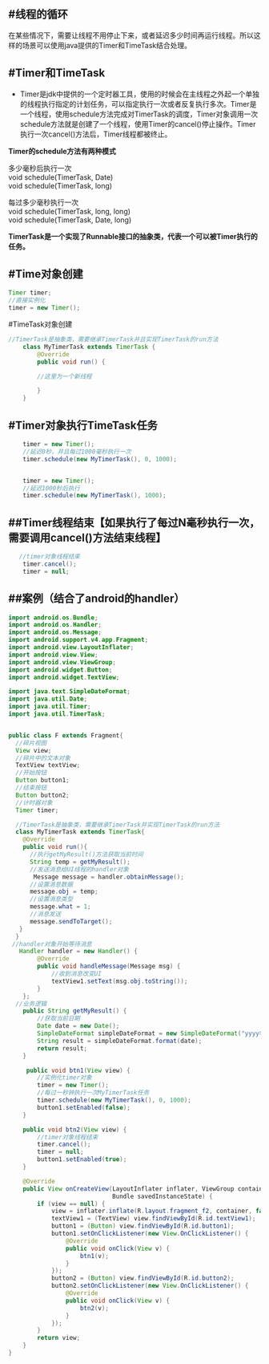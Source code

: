 #线程的循环
---
在某些情况下，需要让线程不用停止下来，或者延迟多少时间再运行线程。所以这样的场景可以使用java提供的Timer和TimeTask结合处理。

#Timer和TimeTask
---
* Timer是jdk中提供的一个定时器工具，使用的时候会在主线程之外起一个单独的线程执行指定的计划任务，可以指定执行一次或者反复执行多次。Timer是一个线程，使用schedule方法完成对TimerTask的调度，Timer对象调用一次schedule方法就是创建了一个线程，使用Timer的cancel()停止操作。Timer执行一次cancel()方法后，Timer线程都被终止。

**Timer的schedule方法有两种模式**

多少毫秒后执行一次  
void schedule(TimerTask, Date)  
void schedule(TimerTask, long)

每过多少毫秒执行一次  
void schedule(TimerTask, long, long)   
void schedule(TimerTask, Date, long)
  

**TimerTask是一个实现了Runnable接口的抽象类，代表一个可以被Timer执行的任务。**

#Time对象创建
---
```Java
Timer timer;
//直接实例化
timer = new Timer();
```

#TimeTask对象创建
```Java
//TimerTask是抽象类，需要继承TimerTask并且实现TimerTask的run方法
    class MyTimerTask extends TimerTask {
        @Override
        public void run() {

        //这里为一个新线程

        }
    }
```

#Timer对象执行TimeTask任务
---
```Java
    timer = new Timer();
    //延迟0秒，并且每过1000毫秒执行一次
    timer.schedule(new MyTimerTask(), 0, 1000);


    timer = new Timer();
    //延迟1000秒后执行
    timer.schedule(new MyTimerTask(), 1000);
```
##Timer线程结束【如果执行了每过N毫秒执行一次，需要调用cancel()方法结束线程】
---
```Java
   //timer对象线程结束
    timer.cancel();
    timer = null;
```

##案例（结合了android的handler）
---
```Java
import android.os.Bundle;
import android.os.Handler;
import android.os.Message;
import android.support.v4.app.Fragment;
import android.view.LayoutInflater;
import android.view.View;
import android.view.ViewGroup;
import android.widget.Button;
import android.widget.TextView;

import java.text.SimpleDateFormat;
import java.util.Date;
import java.util.Timer;
import java.util.TimerTask;


public class F extends Fragment{
  //碎片视图
  View view;
  //碎片中的文本对象
  TextView textView;
  //开始按钮
  Button button1;
  //结束按钮
  Button button2;
  //计时器对象
  Timer timer;

  //TimerTask是抽象类，需要继承TimerTask并实现TimerTask的run方法
  class MyTimerTask extends TimerTask{
    @Override
    public void run(){
      //执行getMyResult()方法获取当前时间
      String temp = getMyResult();
      //发送消息给UI线程的handler对象
       Message message = handler.obtainMessage();
      //设置消息数据
      message.obj = temp;
      //设置消息类型
      message.what = 1;
      //消息发送
      message.sendToTarget();
   }
  }
 //handler对象开始等待消息
   Handler handler = new Handler() {
        @Override
        public void handleMessage(Message msg) {
            //收到消息改变UI
            textView1.setText(msg.obj.toString());
        }
    };
  //业务逻辑
    public String getMyResult() {
        //获取当前日期
        Date date = new Date();
        SimpleDateFormat simpleDateFormat = new SimpleDateFormat("yyyy年MM月dd日 HH:mm:ss");
        String result = simpleDateFormat.format(date);
        return result;
    }

     public void btn1(View view) {
        //实例化timer对象
        timer = new Timer();
        //每过一秒钟执行一次MyTimerTask任务
        timer.schedule(new MyTimerTask(), 0, 1000);
        button1.setEnabled(false);
    }

    public void btn2(View view) {
        //timer对象线程结束
        timer.cancel();
        timer = null;
        button1.setEnabled(true);
    }

    @Override
    public View onCreateView(LayoutInflater inflater, ViewGroup container,
                             Bundle savedInstanceState) {
        if (view == null) {
            view = inflater.inflate(R.layout.fragment_f2, container, false);
            textView1 = (TextView) view.findViewById(R.id.textView1);
            button1 = (Button) view.findViewById(R.id.button1);
            button1.setOnClickListener(new View.OnClickListener() {
                @Override
                public void onClick(View v) {
                    btn1(v);
                }
            });
            button2 = (Button) view.findViewById(R.id.button2);
            button2.setOnClickListener(new View.OnClickListener() {
                @Override
                public void onClick(View v) {
                    btn2(v);
                }
            });
        }
        return view;
    }
}
```




















